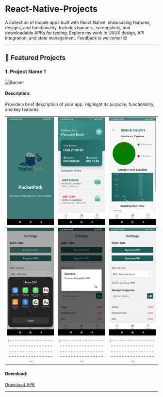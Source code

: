 # React-Native-Projects
A collection of mobile apps built with React Native, showcasing features, designs, and functionality. Includes banners, screenshots, and downloadable APKs for testing. Explore my work in UI/UX design, API integration, and state management. Feedback is welcome! 😊


---

## 🌟 Featured Projects

### 1. Project Name 1
![Banner](./Images/banner.png)

#### Description:
Provide a brief description of your app. Highlight its purpose, functionality, and key features.

| ![Screenshot 1](./Images/Screenshot_1.jpg) | ![Screenshot 2](./Images/Screenshot_2.jpg) |![Screenshot 3](./Images/Screenshot_3.jpg) |
|:-----------------------------------------------------------------:|:-----------------------------------------------------------------:|:-----------------------------------------------------------------:|
| ![Screenshot 1](./Images/Screenshot_4.jpg) | ![Screenshot 2](./Images/Screenshot_5.jpg) |![Screenshot 3](./Images/Screenshot_6.jpg) |
|:-----------------------------------------------------------------:|:-----------------------------------------------------------------:|:-----------------------------------------------------------------:|

#### Download:
[Download APK](./APKs/app1.apk)

---
